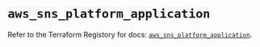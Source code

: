 # `aws_sns_platform_application`

Refer to the Terraform Registory for docs: [`aws_sns_platform_application`](https://registry.terraform.io/providers/hashicorp/aws/3.76.1/docs/resources/sns_platform_application).
